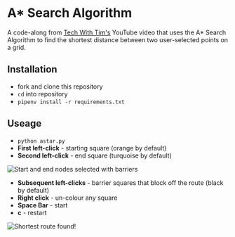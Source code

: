 # A\* Search Algorithm

A code-along from [Tech With Tim's](https://www.youtube.com/watch?v=JtiK0DOeI4A) YouTube video that uses the A\* Search Algorithm to find the shortest distance between two user-selected points on a grid.

## Installation

-   fork and clone this repository
-   `cd` into repository
-   `pipenv install -r requirements.txt`

## Useage

-   `python astar.py`
-   **First left-click** - starting square (orange by default)
-   **Second left-click** - end square (turquoise by default)

![Start and end nodes selected with barriers](https://res.cloudinary.com/de8a23w1z/image/upload/v1612030971/a_star_search/Screenshot_2021-01-30_at_18.19.25_bpodv5.png "Start and end nodes selected with barriers")

-   **Subsequent left-clicks** - barrier squares that block off the route (black by default)
-   **Right click** - un-colour any square
-   **Space Bar** - start
-   **c** - restart

![Shortest route found!](https://res.cloudinary.com/de8a23w1z/image/upload/v1612030971/a_star_search/Screenshot_2021-01-30_at_18.20.06_qvjhru.png "Shortest route found!")
